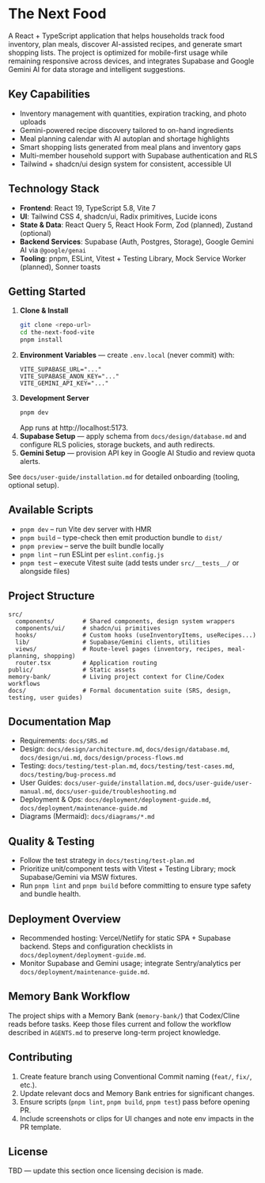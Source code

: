# The Next Food

A React + TypeScript application that helps households track food inventory, plan meals, discover AI-assisted recipes, and generate smart shopping lists. The project is optimized for mobile-first usage while remaining responsive across devices, and integrates Supabase and Google Gemini AI for data storage and intelligent suggestions.

## Key Capabilities
- Inventory management with quantities, expiration tracking, and photo uploads
- Gemini-powered recipe discovery tailored to on-hand ingredients
- Meal planning calendar with AI autoplan and shortage highlights
- Smart shopping lists generated from meal plans and inventory gaps
- Multi-member household support with Supabase authentication and RLS
- Tailwind + shadcn/ui design system for consistent, accessible UI

## Technology Stack
- **Frontend**: React 19, TypeScript 5.8, Vite 7
- **UI**: Tailwind CSS 4, shadcn/ui, Radix primitives, Lucide icons
- **State & Data**: React Query 5, React Hook Form, Zod (planned), Zustand (optional)
- **Backend Services**: Supabase (Auth, Postgres, Storage), Google Gemini AI via `@google/genai`
- **Tooling**: pnpm, ESLint, Vitest + Testing Library, Mock Service Worker (planned), Sonner toasts

## Getting Started
1. **Clone & Install**
   ```bash
   git clone <repo-url>
   cd the-next-food-vite
   pnpm install
   ```
2. **Environment Variables** — create `.env.local` (never commit) with:
   ```env
   VITE_SUPABASE_URL="..."
   VITE_SUPABASE_ANON_KEY="..."
   VITE_GEMINI_API_KEY="..."
   ```
3. **Development Server**
   ```bash
   pnpm dev
   ```
   App runs at http://localhost:5173.
4. **Supabase Setup** — apply schema from `docs/design/database.md` and configure RLS policies, storage buckets, and auth redirects.
5. **Gemini Setup** — provision API key in Google AI Studio and review quota alerts.

See `docs/user-guide/installation.md` for detailed onboarding (tooling, optional setup).

## Available Scripts
- `pnpm dev` – run Vite dev server with HMR
- `pnpm build` – type-check then emit production bundle to `dist/`
- `pnpm preview` – serve the built bundle locally
- `pnpm lint` – run ESLint per `eslint.config.js`
- `pnpm test` – execute Vitest suite (add tests under `src/__tests__/` or alongside files)

## Project Structure
```
src/
  components/        # Shared components, design system wrappers
  components/ui/     # shadcn/ui primitives
  hooks/             # Custom hooks (useInventoryItems, useRecipes...)
  lib/               # Supabase/Gemini clients, utilities
  views/             # Route-level pages (inventory, recipes, meal-planning, shopping)
  router.tsx         # Application routing
public/              # Static assets
memory-bank/         # Living project context for Cline/Codex workflows
docs/                # Formal documentation suite (SRS, design, testing, user guides)
```

## Documentation Map
- Requirements: `docs/SRS.md`
- Design: `docs/design/architecture.md`, `docs/design/database.md`, `docs/design/ui.md`, `docs/design/process-flows.md`
- Testing: `docs/testing/test-plan.md`, `docs/testing/test-cases.md`, `docs/testing/bug-process.md`
- User Guides: `docs/user-guide/installation.md`, `docs/user-guide/user-manual.md`, `docs/user-guide/troubleshooting.md`
- Deployment & Ops: `docs/deployment/deployment-guide.md`, `docs/deployment/maintenance-guide.md`
- Diagrams (Mermaid): `docs/diagrams/*.md`

## Quality & Testing
- Follow the test strategy in `docs/testing/test-plan.md`
- Prioritize unit/component tests with Vitest + Testing Library; mock Supabase/Gemini via MSW fixtures.
- Run `pnpm lint` and `pnpm build` before committing to ensure type safety and bundle health.

## Deployment Overview
- Recommended hosting: Vercel/Netlify for static SPA + Supabase backend. Steps and configuration checklists in `docs/deployment/deployment-guide.md`.
- Monitor Supabase and Gemini usage; integrate Sentry/analytics per `docs/deployment/maintenance-guide.md`.

## Memory Bank Workflow
The project ships with a Memory Bank (`memory-bank/`) that Codex/Cline reads before tasks. Keep those files current and follow the workflow described in `AGENTS.md` to preserve long-term project knowledge.

## Contributing
1. Create feature branch using Conventional Commit naming (`feat/`, `fix/`, etc.).
2. Update relevant docs and Memory Bank entries for significant changes.
3. Ensure scripts (`pnpm lint`, `pnpm build`, `pnpm test`) pass before opening PR.
4. Include screenshots or clips for UI changes and note env impacts in the PR template.

## License
TBD — update this section once licensing decision is made.
